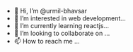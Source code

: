 - 👋 Hi, I’m @urmil-bhavsar
- 👀 I’m interested in web development...
- 🌱 I’m currently learning reactjs...
- 💞️ I’m looking to collaborate on ...
- 📫 How to reach me ...

<!---
urmil-bhavsar/urmil-bhavsar is a ✨ special ✨ repository because its `README.md` (this file) appears on your GitHub profile.
You can click the Preview link to take a look at your changes.
--->
